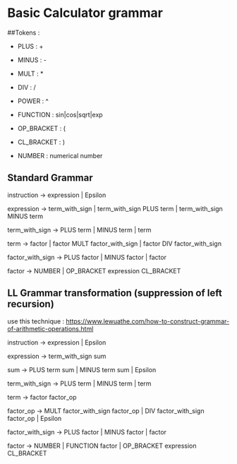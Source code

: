 # Basic Calculator grammar

##Tokens :

- PLUS : +

- MINUS : -

- MULT : *

- DIV : /

- POWER : ^

- FUNCTION : sin|cos|sqrt|exp

- OP_BRACKET : (

- CL_BRACKET : )

- NUMBER : numerical number

## Standard Grammar

instruction -> expression
                | Epsilon
                
expression -> term_with_sign 
                | term_with_sign PLUS term 
                | term_with_sign MINUS term
                
term_with_sign -> PLUS term
                    | MINUS term
                    | term

term -> factor
        | factor MULT factor_with_sign
        | factor DIV factor_with_sign
        
factor_with_sign -> PLUS factor
                    | MINUS factor
                    | factor
            
factor -> NUMBER
            | OP_BRACKET expression CL_BRACKET

## LL Grammar transformation (suppression of left recursion)

use this technique : https://www.lewuathe.com/how-to-construct-grammar-of-arithmetic-operations.html

instruction -> expression
                | Epsilon
                
expression -> term_with_sign sum

sum -> PLUS term sum 
        | MINUS term sum 
        | Epsilon
        
term_with_sign -> PLUS term
                    | MINUS term
                    | term

term -> factor factor_op

factor_op -> MULT factor_with_sign factor_op 
                | DIV factor_with_sign factor_op 
                | Epsilon
                
factor_with_sign -> PLUS factor
                    | MINUS factor
                    | factor
                
factor -> NUMBER
            | FUNCTION factor
            | OP_BRACKET expression CL_BRACKET
                







